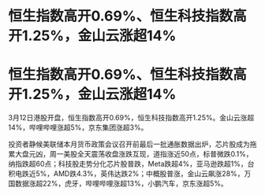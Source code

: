 # 恒生指数高开0.69%、恒生科技指数高开1.25%，金山云涨超14%

# 恒生指数高开0.69%、恒生科技指数高开1.25%，金山云涨超14%

3月12日港股开盘，恒生指数高开0.69%，恒生科技指数高开1.25%。金山云涨超14%，哔哩哔哩涨超5%，京东集团涨超3%。

投资者静候美联储本月货币政策会议召开前最后一批通胀数据出炉，芯片股成为拖累大盘元凶，周一美股全天震荡收盘涨跌互现，道指涨近50点，标普微跌0.1%，纳指跌超60点；科技股走势分化芯片股普跌，Meta跌超4%，亚马逊跌超1%，台积电跌近5%，AMD跌4.3%，英伟达跌2%；中概股普涨，金山云飙涨28%，万国数据涨超22%，虎牙，哔哩哔哩涨超13%，小鹏汽车，京东涨超5%。

